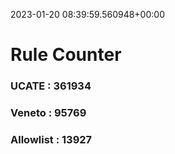 2023-01-20 08:39:59.560948+00:00
# Rule Counter 
 ### UCATE : 361934

 ### Veneto : 95769

 ### Allowlist : 13927